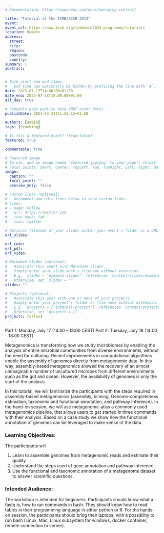 ```yaml
---
# Documentation: https://wowchemy.com/docs/managing-content/

title: "Tutorial at the ISMB/ECCB 2023"
event:
event_url: https://www.iscb.org/ismbeccb2023-programme/tutorials
location: Remote
address:
  street:
  city:
  region:
  postcode:
  country: 
summary: |
abstract:


# Talk start and end times.
#   End time can optionally be hidden by prefixing the line with `#`.
date: 2023-07-17T14:00:00+01:00
date_end: 2023-07-18T18:00:00+01:00
all_day: true

# Schedule page publish date (NOT event date).
publishDate: 2023-03-21T11:56:12+01:00

authors: [admin]
tags: [teaching]

# Is this a featured event? (true/false)
featured: true

commentable: true

# Featured image
# To use, add an image named `featured.jpg/png` to your page's folder. 
# Focal points: Smart, Center, TopLeft, Top, TopRight, Left, Right, BottomLeft, Bottom, BottomRight.
image:
  caption: ""
  focal_point: ""
  preview_only: false

# Custom links (optional).
#   Uncomment and edit lines below to show custom links.
# links:
# - name: Follow
#   url: https://twitter.com
#   icon_pack: fab
#   icon: twitter

# Optional filename of your slides within your event's folder or a URL.
url_slides:

url_code:
url_pdf:
url_video:

# Markdown Slides (optional).
#   Associate this event with Markdown slides.
#   Simply enter your slide deck's filename without extension.
#   E.g. `slides = "example-slides"` references `content/slides/example-slides.md`.
#   Otherwise, set `slides = ""`.
slides: ""

# Projects (optional).
#   Associate this post with one or more of your projects.
#   Simply enter your project's folder or file name without extension.
#   E.g. `projects = ["internal-project"]` references `content/project/deep-learning/index.md`.
#   Otherwise, set `projects = []`.
projects: [atlas]
---
```


Part 1: Monday, July 17 (14:00 – 18:00 CEST)
Part 2: Tuesday, July 18 (14:00 – 18:00 CEST)


Metagenomics is transforming how we study microbiomes by enabling the analysis of entire microbial communities from diverse environments, without the need for culturing. Recent improvements in computational algorithms enable the assembly of genomes directly from metagenomic data. In this way, assembly-based metagenomics allowed the recovery of an almost unimaginable number of uncultured microbes from different environments such as the gut and ocean. However, the availability of genomes is only the start of the analysis.

In this tutorial, we will familiarize the participants with the steps required in assembly-based metagenomics (assembly, binning, Genome-completeness estimation, taxonomic and functional annotation, and pathway inference). In the hand-on session, we will use metagenome-atlas a commonly used metagenomics pipeline, that allows users to get started in three commands with their analysis. Based on a case study we show how the functional annotation of genomes can be leveraged to make sense of the data.

### Learning Objectives:

The participants will
1. Learn to assemble genomes from metagenomic reads and estimate their quality 
2. Understand the steps used of gene annotation and pathway inference
3. Use the functional and taxonomic annotation of a metagenome dataset to answer scientific questions.
   
### Intended Audience:

The workshop is intended for beginners. Participants should know what a fastq is, how to run commands in bash. They should know how to read tables in their programming language in either python or R.  For the hands-on session, the participants should bring their laptops, with a possibility to run bash (Linux, Mac, Linux subsystem for windows, docker container, remote connection to server).